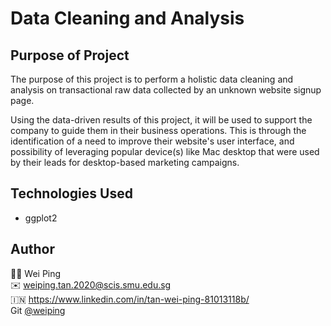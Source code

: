 # Data Cleaning and Analysis

## Purpose of Project
The purpose of this project is to perform a holistic data cleaning and analysis on transactional raw data collected by an unknown website signup page. 

Using the data-driven results of this project, it will be used to support the company to guide them in their business operations. This is through the identification of a need to improve their website's user interface, and possibility of leveraging popular device(s) like Mac desktop that were used by their leads for desktop-based marketing campaigns.

## Technologies Used
- ggplot2

## Author
🙋‍♀️ Wei Ping<br />
✉️ weiping.tan.2020@scis.smu.edu.sg <br />
🇮🇳  https://www.linkedin.com/in/tan-wei-ping-81013118b/ <br />
Git [@weiping](https://github.com/tanweiping) <br />

